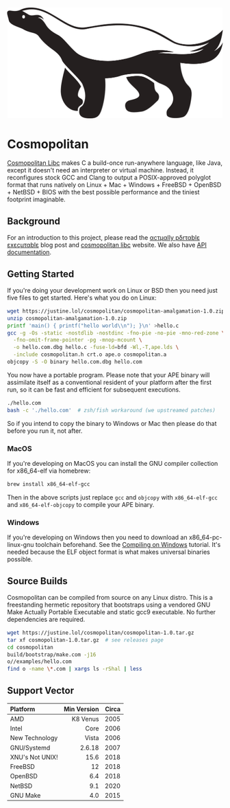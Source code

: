 ![Cosmopolitan Honeybadger](usr/share/img/honeybadger.png)

# Cosmopolitan

[Cosmopolitan Libc](https://justine.lol/cosmopolitan/index.html) makes C
a build-once run-anywhere language, like Java, except it doesn't need an
interpreter or virtual machine. Instead, it reconfigures stock GCC and
Clang to output a POSIX-approved polyglot format that runs natively on
Linux + Mac + Windows + FreeBSD + OpenBSD + NetBSD + BIOS with the best
possible performance and the tiniest footprint imaginable.

## Background

For an introduction to this project, please read the [αcτµαlly pδrταblε
εxεcµταblε](https://justine.lol/ape.html) blog post and [cosmopolitan
libc](https://justine.lol/cosmopolitan/index.html) website. We also have
[API documentation](https://justine.lol/cosmopolitan/documentation.html).

## Getting Started

If you're doing your development work on Linux or BSD then you need just
five files to get started. Here's what you do on Linux:

```sh
wget https://justine.lol/cosmopolitan/cosmopolitan-amalgamation-1.0.zip
unzip cosmopolitan-amalgamation-1.0.zip
printf 'main() { printf("hello world\\n"); }\n' >hello.c
gcc -g -Os -static -nostdlib -nostdinc -fno-pie -no-pie -mno-red-zone \
  -fno-omit-frame-pointer -pg -mnop-mcount \
  -o hello.com.dbg hello.c -fuse-ld=bfd -Wl,-T,ape.lds \
  -include cosmopolitan.h crt.o ape.o cosmopolitan.a
objcopy -S -O binary hello.com.dbg hello.com
```

You now have a portable program. Please note that your APE binary will
assimilate itself as a conventional resident of your platform after the
first run, so it can be fast and efficient for subsequent executions.

```sh
./hello.com
bash -c './hello.com'  # zsh/fish workaround (we upstreamed patches)
```

So if you intend to copy the binary to Windows or Mac then please do
that before you run it, not after.

### MacOS

If you're developing on MacOS you can install the GNU compiler
collection for x86_64-elf via homebrew:

```sh
brew install x86_64-elf-gcc
```

Then in the above scripts just replace `gcc` and `objcopy` with
`x86_64-elf-gcc` and `x86_64-elf-objcopy` to compile your APE binary.

### Windows

If you're developing on Windows then you need to download an
x86_64-pc-linux-gnu toolchain beforehand. See the [Compiling on
Windows](https://justine.lol/cosmopolitan/windows-compiling.html)
tutorial. It's needed because the ELF object format is what makes
universal binaries possible.

## Source Builds

Cosmopolitan can be compiled from source on any Linux distro. This 
is a freestanding hermetic repository that bootstraps using a 
vendored GNU Make Actually Portable Executable and static gcc9 
executable. No further dependencies are required.

```sh
wget https://justine.lol/cosmopolitan/cosmopolitan-1.0.tar.gz
tar xf cosmopolitan-1.0.tar.gz  # see releases page
cd cosmopolitan
build/bootstrap/make.com -j16
o//examples/hello.com
find o -name \*.com | xargs ls -rShal | less
```

## Support Vector

| Platform        | Min Version | Circa |
| :---            | ---:        | ---:  |
| AMD             | K8 Venus    | 2005  |
| Intel           | Core        | 2006  |
| New Technology  | Vista       | 2006  |
| GNU/Systemd     | 2.6.18      | 2007  |
| XNU's Not UNIX! | 15.6        | 2018  |
| FreeBSD         | 12          | 2018  |
| OpenBSD         | 6.4         | 2018  |
| NetBSD          | 9.1         | 2020  |
| GNU Make        | 4.0         | 2015  |
